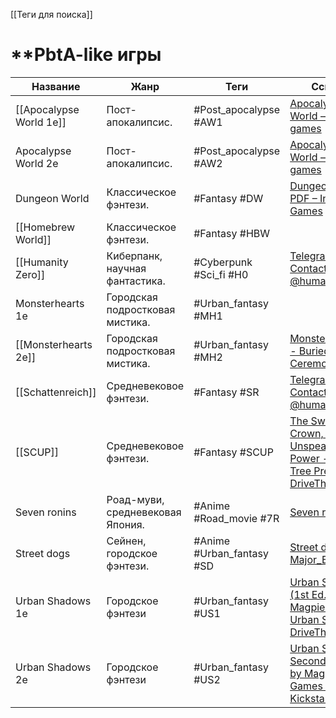 [[Теги для поиска]]

# **PbtA-like игры

| Название                | Жанр                             | Теги                      | Ссылки                                                                                                                                                                                 |
| ----------------------- | -------------------------------- | ------------------------- | -------------------------------------------------------------------------------------------------------------------------------------------------------------------------------------- |
| [[Apocalypse World 1e]] | Пост-апокалипсис.                | #Post_apocalypse #AW1     | [Apocalypse World – lumpley games](https://lumpley.games/apocalypseworld/)                                                                                                             |
| Apocalypse World 2e     | Пост-апокалипсис.                | #Post_apocalypse #AW2     | [Apocalypse World – lumpley games](https://lumpley.games/apocalypseworld/)                                                                                                             |
| Dungeon World           | Классическое фэнтези.            | #Fantasy #DW              | [Dungeon World PDF – Indigo Games](https://indigogames.ru/product/dw-pdf/)                                                                                                             |
| [[Homebrew World]]      | Классическое фэнтези.            | #Fantasy #HBW             |                                                                                                                                                                                        |
| [[Humanity Zero]]       | Киберпанк, научная фантастика.   | #Cyberpunk  #Sci_fi #H0   | [Telegram: Contact @humanity\_zero](https://t.me/humanity_zero)                                                                                                                        |
| Monsterhearts 1e        | Городская подростковая мистика.  | #Urban_fantasy #MH1       |                                                                                                                                                                                        |
| [[Monsterhearts 2e]]    | Городская подростковая мистика.  | #Urban_fantasy #MH2       | [Monsterhearts 2 - Buried Without Ceremony](https://buriedwithoutceremony.com/monsterhearts)                                                                                           |
| [[Schattenreich]]       | Средневековое фэнтези.           | #Fantasy #SR              | [Telegram: Contact @humanity\_zero](https://t.me/humanity_zero)                                                                                                                        |
| [[SCUP]]                | Средневековое фэнтези.           | #Fantasy #SCUP            | [The Sword, The Crown, and The Unspeakable Power - Wheel Tree Press \| DriveThruRPG](https://preview.drivethrurpg.com/en/product/239692/The-Sword-The-Crown-and-The-Unspeakable-Power) |
| Seven ronins            | Роад-муви, средневековая Япония. | #Anime #Road_movie #7R    | [Seven ronins](https://rpgbook.ru/Seven_ronins)                                                                                                                                        |
| Street dogs             | Сейнен, городское фэнтези.       | #Anime #Urban_fantasy #SD | [Street dogs by Major\_Blaskowitz](https://major-blaskowitz.itch.io/street-dogs)                                                                                                       |
| Urban Shadows 1e        | Городское фэнтези                | #Urban_fantasy #US1       | [Urban Shadows (1st Ed.) - Magpie Games \| Urban Shadows \| DriveThruRPG](https://preview.drivethrurpg.com/en/product/153464/Urban-Shadows-1st-Ed)                                     |
| Urban Shadows 2e        | Городское фэнтези                | #Urban_fantasy #US2       | [Urban Shadows: Second Edition by Magpie Games — Kickstarter](https://www.kickstarter.com/projects/magpiegames/urban-shadows-second-edition)                                           |
